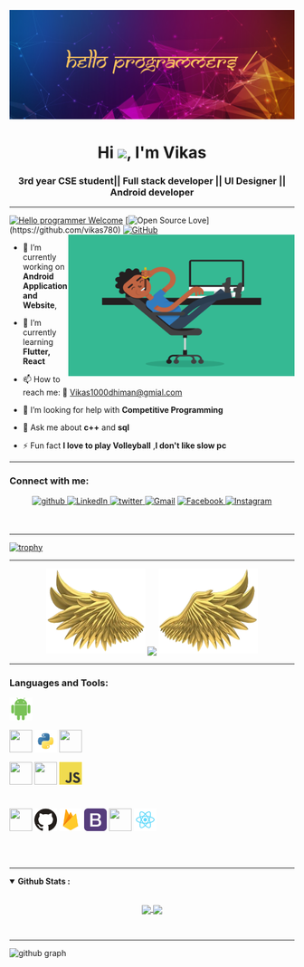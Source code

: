 ![](prog.png)
<h1 align="center">Hi <img src="https://raw.githubusercontent.com/MartinHeinz/MartinHeinz/master/wave.gif" width="30px">, I'm Vikas</h1>
<h3 align="center">3rd year CSE student|| Full stack developer || UI Designer || Android developer</h3>
<hr/>

[![Hello programmer Welcome ](https://img.shields.io/badge/Hello,Programmer!-Welcome-orange.svg?style=flat&logo=github)](https://github.com/vikas780) [![Open Source Love](https://badges.frapsoft.com/os/v2/open-source.svg?:heart:)](https://github.com/vikas780) [![GitHub](https://img.shields.io/badge/-GitHub-333333?style=flat&logo=github)](https://github.com/vikas780/)
<br>
<a target="_blank">
<img align="right" height="250" width="400" alt="GIF" src="assets/easy.gif">
</a>


- 🔭 I’m currently working on **Android Application and Website**,

- 🌱 I’m currently learning **Flutter, React**

- 📫 How to reach me: 📧 Vikas1000dhiman@gmial.com

- 🤔 I’m looking for help with **Competitive Programming**

- 💬 Ask me about **c++** and **sql**

- ⚡ Fun fact **I love to play Volleyball** ,**I don't like slow pc**
<hr/>


### Connect with me:




<p align="center">
<a href="https://github.com/vikas780" target="_blank">
<img src=https://img.shields.io/badge/github-%2324292e.svg?&style=for-the-badge&logo=github&logoColor=white alt=github style="margin-bottom: 5px;" />
</a>
<a href="https://www.linkedin.com/in/vikas-dhiman-034018191/" target="_blank">
<img alt="LinkedIn" src="https://img.shields.io/badge/linkedin%20-%230077B5.svg?&style=for-the-badge&logo=linkedin&logoColor=white"/>
</a>
<a href="https://twitter.com/Vikas07560436" target="_blank">
<img src=https://img.shields.io/badge/twitter-%2300acee.svg?&style=for-the-badge&logo=twitter&logoColor=white alt=twitter style="margin-bottom: 5px;" />
</a>
<a href="mailto:vikas1000dhiman@gmail.com">
<img alt="Gmail" src="https://img.shields.io/badge/Gmail-D14836?style=for-the-badge&logo=gmail&logoColor=white" /></a>
<a href="https://www.facebook.com/profile.php?id=100014647546166" target="_blank">
<img alt="Facebook" src="https://img.shields.io/badge/Facebook%20-%231877F2.svg?&style=for-the-badge&logo=Facebook&logoColor=white"/>
<a href="https://www.instagram.com/mr._vikas._07/" target="_blank" ><img alt="Instagram" src="https://img.shields.io/badge/Instagram-E4405F?style=for-the-badge&logo=instagram&logoColor=white" /></a>
</p>

<br />
<hr/>

[![trophy](https://github-profile-trophy.vercel.app/?username=vikas780&column=7&margin-w=15&margin-h=15&no-bg=true&no-frame=true&theme=juicyfresh)](https://github.com/vikas780)
<br/>

<hr/>

<p align="center">
  <a>
    <img height="150" width="175" src="https://github.com/vikas780/vikas780/blob/master/left.png">
    <img align="center" src="https://github-readme-streak-stats.herokuapp.com/?user=vikas780&theme=dark&hide_border=true"/>
    <img height="150" width="175" src="https://github.com/vikas780/vikas780/blob/master/right.png">
  </a>
</p>
<hr/>


### Languages and Tools:

<p align="center">

<code><img height="40" width="40" src="https://raw.githubusercontent.com/github/explore/80688e429a7d4ef2fca1e82350fe8e3517d3494d/topics/android/android.png"></code>

<code><img height="40" width="40" src="https://images.vexels.com/media/users/3/166401/isolated/preview/b82aa7ac3f736dd78570dd3fa3fa9e24-java-programming-language-icon-by-vexels.png"></code>
<code><img height="40" width="40" src="https://raw.githubusercontent.com/github/explore/80688e429a7d4ef2fca1e82350fe8e3517d3494d/topics/python/python.png"></code>
<code><img height="40" width="40" src="https://www.naveedashfaq.me/img/c++.png"></code>

<code><img height="40" width="40" src="https://www.flaticon.com/svg/static/icons/svg/1216/1216733.svg"></code>
<code><img height="40" width="40" src="https://cdn.iconscout.com/icon/free/png-256/css-131-722685.png"></code>
<code><img height="40" width="40" src="https://raw.githubusercontent.com/github/explore/80688e429a7d4ef2fca1e82350fe8e3517d3494d/topics/javascript/javascript.png"></code>
</p>


#

<code><img height="40" width="40" src="https://upload.wikimedia.org/wikipedia/commons/thumb/3/3f/Git_icon.svg/1024px-Git_icon.svg.png"></code>
<code><img height="40" width="40" src="https://raw.githubusercontent.com/github/explore/80688e429a7d4ef2fca1e82350fe8e3517d3494d/topics/github-api/github-api.png"></code>
<code><img height="40" width="40" src="https://raw.githubusercontent.com/github/explore/80688e429a7d4ef2fca1e82350fe8e3517d3494d/topics/firebase/firebase.png"></code>
<code><img height="40" width="40" src="https://raw.githubusercontent.com/github/explore/80688e429a7d4ef2fca1e82350fe8e3517d3494d/topics/bootstrap/bootstrap.png"></code>
<code><img height="40" width="40" src="https://encrypted-tbn0.gstatic.com/images?q=tbn:ANd9GcRT1PKsfJXnxOqnTRiIZ8VcdJDYBXD-qZnnpw&usqp=CAU"></code>
<code><img height="40" width="40" src="https://raw.githubusercontent.com/github/explore/80688e429a7d4ef2fca1e82350fe8e3517d3494d/topics/react/react.png"></code>

<br>
<br />
<hr/>

<details open="">
<summary>
  <strong>Github Stats : </strong>
</summary>
<br>
  
<p align="center">
  <a href="https://github.com/vikas780">
    <img align="center" src="https://github-readme-stats.vercel.app/api?username=vikas780&show_icons=true&hide_border=true&title_color=94b4a4&amp&icon_color=FFFFFF&amp&text_color=FFFFFF&amp&bg_color=000000&count_private=true&include_all_commits=true"/>
  </a>
  <a href="https://github.com/vikas780">
    <img align="center" height="195px" src="https://github-readme-stats.vercel.app/api/top-langs/?username=vikas780&text_color=FFFFFF&bg_color=000000&title_color=94b4a4&langs_count=15&layout=compact&hide_border=true" />
  </a>
</p>
</details>
<br/>
<hr/>

![github graph](https://activity-graph.herokuapp.com/graph?username=vikas780&theme=react-dark)
<br/>
